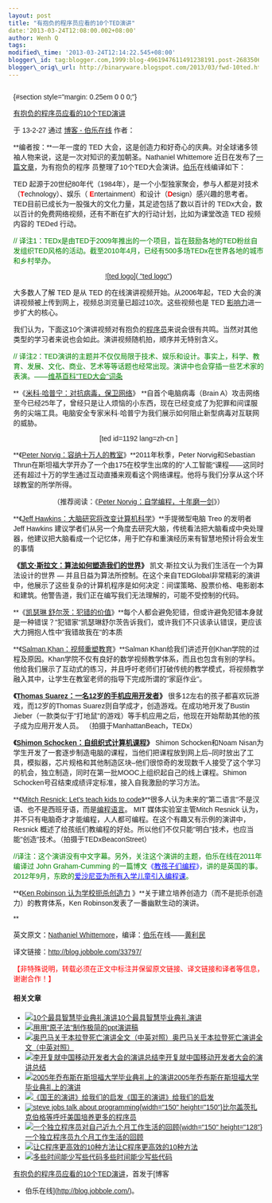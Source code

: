 ```yaml
--- 
layout: post 
title: "有抱负的程序员应看的10个TED演讲" 
date:'2013-03-24T12:08:00.002+08:00' 
author: Wenh Q
tags:
modified\_time: '2013-03-24T12:14:22.545+08:00' 
blogger\_id: tag:blogger.com,1999:blog-4961947611491238191.post-2683506743214272678
blogger\_orig\_url: http://binaryware.blogspot.com/2013/03/fwd-10ted.html
---
```

<div dir="ltr" style="text-align: left;" trbidi="on">



<div class="gmail_quote">

<div
style="font-family: sans-serif; margin: 0px 10px; overflow: auto; width: 100%;">

 {#section style="margin: 0.25em 0 0 0;"}

<div>

[有抱负的程序员应看的10个TED演讲](http://blog.jobbole.com/33797/?utm_source=rss&utm_medium=rss&utm_campaign=%25e6%259c%2589%25e6%258a%25b1%25e8%25b4%259f%25e7%259a%2584%25e7%25a8%258b%25e5%25ba%258f%25e5%2591%2598%25e5%25ba%2594%25e7%259c%258b%25e7%259a%258410%25e4%25b8%25aated%25e6%25bc%2594%25e8%25ae%25b2)

</div>

<div style="margin-bottom: 0.5em;">

于 13-2-27 通过 [博客 - 伯乐在线](http://blog.jobbole.com/) 作者：

</div>



**编者按：**一年一度的 TED
大会，这是创造力和好奇心的庆典。对全球诸多领袖人物来说，这是一次对知识的麦加朝圣。Nathaniel
Whittemore
近日在发布了[一篇文章](http://devbootcamp.com/2013/02/25/10-must-watch-ted-talks-for-all-aspiring-programmers/)，为有抱负的程序
员整理了10个TED大会演讲。[伯乐](http://www.jobbole.com/ "伯乐")在线编译如下：

TED
起源于20世纪80年代（1984年），是一个小型独家聚会，参与人都是对技术（<span
style="color: red;">**T**</span>echnology）、娱乐（ <span
style="color: red;">**E**</span>ntertainment）和设计（<span
style="color: red;">**D**</span>esign）感兴趣的思考者。TED目前已成长为一股强大的文化力量，其足迹包括了数以百计的
TEDx大会，数以百计的免费网络视频，还有不断在扩大的行动计划，比如为课堂改造
TED 视频内容的 TEDed 行动。

<span style="color: green;">//
译注1：TEDx是由TED于2009年推出的一个项目，旨在鼓励各地的TED粉丝自发组织TED风格的活动。截至2010年4月，已经有500多场TEDx在世界各地的城市和乡村举办。</span>

<div style="text-align: center;">

[![ted
logo]( "ted logo")](http://blog.jobbole.com/wp-content/uploads/2013/02/ted-logo.jpg "ted logo")

</div>

大多数人了解 TED 是从 TED 的在线演讲视频开始。从2006年起，TED
大会的演讲视频被上传到网上，视频总浏览量已超过10次。这些视频也是 TED
[影响力](http://www.amazon.cn/gp/product/B0044KME2E/ref=as_li_qf_sp_asin_il_tl?ie=UTF8&tag=vastwork-23&linkCode=as2&camp=536&creative=3200&creativeASIN=B0044KME2E "影响力")进一步扩大的核心。

我们认为，下面这10个演讲视频对有抱负的[程序员](http://blog.jobbole.com/821/ "程序员的本质")来说会很有共鸣。当然对其他类型的学习者来说也会如此。演讲视频随机拍，顺序并无特别含义。

<span style="color: green;">//
译注2：TED演讲的主题并不仅仅局限于技术、娱乐和设计。事实上，科学、教育、发展、文化、商业、艺术等等话题也经常出现。演讲中也会穿插一些艺术家的表演。——[<span
style="color: green;">维基百科"TED大会"词条</span>](http://zh.wikipedia.org/wiki/TED%E5%A4%A7%E4%BC%9A)</span>

**《[米科·哈普宁：对抗病毒，保卫网络](http://www.ted.com/talks/mikko_hypponen_fighting_viruses_defending_the_net.html)》 **自首个电脑病毒（Brain
A）攻击网络至今已经25年了，曾经只是让人烦恼的小东西，现在已经变成了为犯罪和间谍服务的尖端工具。电脑安全专家米科·哈普宁为我们展示如何阻止新型病毒对互联网的威胁。

<div style="text-align: center;">

</div>

<div style="text-align: center;">


[ted id=1192 lang=zh-cn
]

</div>

**《[Peter
Norvig：容纳十万人的教室](http://www.ted.com/talks/peter_norvig_the_100_000_student_classroom.html)》**2011年秋季，Peter
Norvig和Sebastian
Thrun在斯坦福大学开办了一个由175在校学生出席的的"人工智能"课程——这同时还有超过十万的学生通过互动直播来观看这个网络课程。他将与我们分享从这个环球教室的所学所得。

<div style="text-align: center;">

</div>

<div style="text-align: center;">

（推荐阅读：《[Peter
Norvig：自学编程，十年磨一剑](http://blog.jobbole.com/22905/)》）

</div>

**《[Jeff
Hawkins：大脑研究将改变计算机科学](http://www.ted.com/talks/jeff_hawkins_on_how_brain_science_will_change_computing.html)》**手提微型电脑
Treo 的发明者 Jeff Hawkins
建议学者们从另一个角度去研究大脑，传统看法把大脑看成中央处理器，他建议把大脑看成一个记忆体，用于贮存和重演经历来有智慧地预计将会发生的事情

<div style="text-align: center;">

</div>

**《[凯文·斯拉文：算法如何塑造我们的世界](http://www.ted.com/talks/kevin_slavin_how_algorithms_shape_our_world.html)》** 凯文·斯拉文认为我们生活在一个为算法设计的世界
—
并且日益为算法所控制。在这个来自TEDGlobal非常精彩的演讲中，他展示了这些复杂的计算机程序是如何决定：间谍策略、股票价格、电影剧本和建筑。他警告道，我们正在编写我们无法理解的，可能不受控制的代码。

<div style="text-align: center;">

</div>

**《[凯瑟琳
舒尔茨：犯错的价值](http://www.ted.com/talks/kathryn_schulz_on_being_wrong.html)》**每个人都会避免犯错，但或许避免犯错本身就是一种错误？"犯错家"凯瑟琳舒尔茨告诉我们，或许我们不只该承认错误，更应该大力拥抱人性中"我错故我在"的本质

<div style="text-align: center;">

</div>

**《[Salman
Khan：视频重塑教育](http://www.ted.com/talks/salman_khan_let_s_use_video_to_reinvent_education.html)》**Salman
Khan给我们讲述开创Khan学院的过程及原因。Khan学院不仅有良好的数学视频教学体系，而且也包含有别的学科。他给我们展示了互动式的练习，并且呼吁老师们打破传统的教学模式，将视频教学融入其中，让学生在教室老师的指导下完成所谓的"家庭作业"。

<div style="text-align: center;">

</div>

**《[Thomas
Suarez：一名12岁的手机应用开发者](http://www.ted.com/talks/thomas_suarez_a_12_year_old_app_developer.html)》** 很多12左右的孩子都喜欢玩游戏，而12岁的Thomas
Suarez则自学成才，创造游戏。在成功地开发了Bustin
Jieber（一款类似于"打地鼠"的游戏）等手机应用之后，他现在开始帮助其他的孩子成为应用开发人员。
（拍摄于ManhattanBeach，TEDx）

<div style="text-align: center;">

</div>

**《[Shimon
Schocken：自组织式计算机课程](http://www.ted.com/talks/shimon_schocken_the_self_organizing_computer_course.html)》** Shimon
Schocken和Noam
Nisan为学生开发了一套逐步制造电脑的课程，当他们把课程放到网上后–同时放出了工具，模拟器，芯片规格和其他制造区块–他们很惊奇的发现数千人接受了这个学习的机会，独立制造，同时在第一批MOOC上组织起自己的线上课程。Shimon
Schocken号召结束成绩评定标准，接入自我激励的学习方法。

<div style="text-align: center;">

</div>

**《[Mitch Resnick: Let's teach kids to
code](http://www.ted.com/talks/mitch_resnick_let_s_teach_kids_to_code.html)》**很多人认为未来的"第二语言"不是汉语、也不是西班牙语，而是[编程语言](http://blog.jobbole.com/tag/%E7%BC%96%E7%A8%8B%E8%AF%AD%E8%A8%80/ "如何选择语言和编程语言排名相关文章")。
MIT 媒体实验室主管Mitch Resnick
认为，并不只有电脑奇才才能编程，人人都可编程。在这个有趣又有示例的演讲中，Resnick
概述了给孩纸们教编程的好处。所以他们不仅只能"明白"技术，也应当能"创造"技术。（拍摄于TEDxBeaconStreet）

<span
style="color: green;">//译注：这个演讲没有中文字幕。另外，关注这个演讲的主题，伯乐在线在2011年编译过 John
Graham-Cumming 的一篇博文<span style="color: blue;">《[<span
style="color: blue;">教孩子们编程</span>](http://blog.jobbole.com/1470/)》</span>，讲的是英国的事。2012年9月，东欧的<span
style="color: blue;">[<span
style="color: blue;">爱沙尼亚为所有入学儿童引入编程课</span>](http://blog.jobbole.com/26461/)</span>。</span>

**《[Ken
Robinson 认为学校扼杀创造力](http://www.ted.com/talks/ken_robinson_says_schools_kill_creativity.html) 》**关于建立培养创造力（而不是扼杀创造力）的教育体系，Ken
Robinson发表了一番幽默生动的演讲。

**

<div style="text-align: center;">




</div>



英文原文：[Nathaniel
Whittemore](http://devbootcamp.com/2013/02/25/10-must-watch-ted-talks-for-all-aspiring-programmers/)，编译：[伯乐](http://www.jobbole.com/ "伯乐")在线——[黄利民](http://blog.jobbole.com/author/%E9%BB%84%E5%88%A9%E6%B0%91/)

译文链接：<http://blog.jobbole.com/33797/>

<span
style="color: red;">【非特殊说明，转载必须在正文中标注并保留原文链接、译文链接和译者等信息，谢谢合作！】</span>

#### 相关文章

-   [![10个最具智慧毕业典礼演讲]()](http://blog.jobbole.com/1329/)[10个最具智慧毕业典礼演讲](http://blog.jobbole.com/1329/)
-   [![用]()](http://blog.jobbole.com/1540/)[用"原子法"制作极简的ppt演讲稿](http://blog.jobbole.com/1540/)
-   [![奥巴马关于本拉登死亡演讲全文（中英对照）]()](http://blog.jobbole.com/735/)[奥巴马关于本拉登死亡演讲全文（中英对照）](http://blog.jobbole.com/735/)
-   [![李开复就中国移动开发者大会的演讲总结]()](http://blog.jobbole.com/283/)[李开复就中国移动开发者大会的演讲总结](http://blog.jobbole.com/283/)
-   [![2005年乔布斯在斯坦福大学毕业典礼上的演讲]()](http://blog.jobbole.com/190/)[2005年乔布斯在斯坦福大学毕业典礼上的演讲](http://blog.jobbole.com/190/)
-   [![《国王的演讲》给我们的启发]()](http://blog.jobbole.com/601/)[《国王的演讲》给我们的启发](http://blog.jobbole.com/601/)
-   [![steve jobs talk about programming](){width="150"
    height="150"}](http://blog.jobbole.com/34103/)[比尔盖茨扎克伯格等呼吁美国培养更多的程序员](http://blog.jobbole.com/34103/)
-   [![一个独立程序员对自己近九个月工作生活的回顾](){width="150"
    height="128"}](http://blog.jobbole.com/14542/)[一个独立程序员九个月工作生活的回顾](http://blog.jobbole.com/14542/)
-   [![让C程序更高效的10种方法]()](http://blog.jobbole.com/1198/)[让C程序更高效的10种方法](http://blog.jobbole.com/1198/)
-   [![多些时间能少写些代码]()](http://blog.jobbole.com/1568/)[多些时间能少写些代码](http://blog.jobbole.com/1568/)

[有抱负的程序员应看的10个TED演讲](http://blog.jobbole.com/33797/)，首发于[博客
- 伯乐在线](http://blog.jobbole.com/)。

</div>




</div>




</div>
